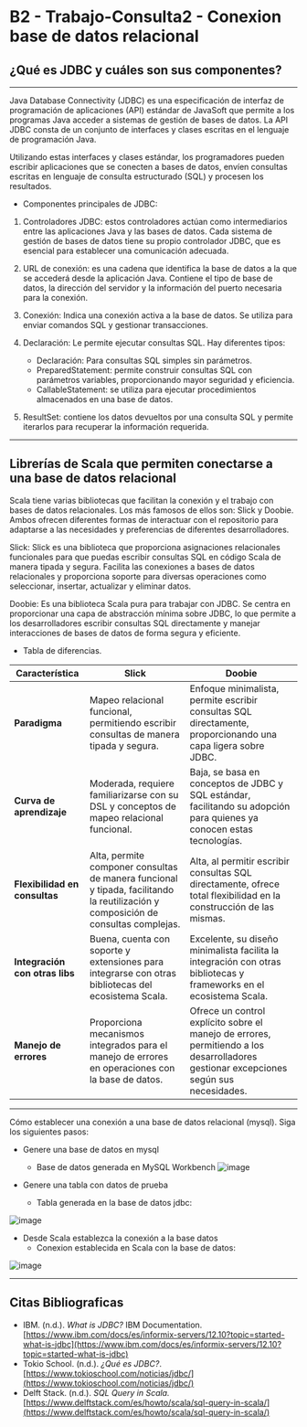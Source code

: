 # B2 - Trabajo-Consulta2 - Conexion base de datos relacional

## ¿Qué es JDBC y cuáles son sus componentes?
---

Java Database Connectivity (JDBC) es una especificación de interfaz de programación de aplicaciones (API) estándar de JavaSoft que permite a los programas Java acceder a sistemas de gestión de bases de datos. La API JDBC consta de un conjunto de interfaces y clases escritas en el lenguaje de programación Java. 

Utilizando estas interfaces y clases estándar, los programadores pueden escribir aplicaciones que se conecten a bases de datos, envíen consultas escritas en lenguaje de consulta estructurado (SQL) y procesen los resultados.

* Componentes principales de JDBC:

1. Controladores JDBC: estos controladores actúan como intermediarios entre las aplicaciones Java y las bases de datos. Cada sistema de gestión de bases de datos tiene su propio controlador JDBC, que es esencial para establecer una comunicación adecuada.

2.  URL de conexión: es una cadena que identifica la base de datos a la que se accederá desde la aplicación Java. Contiene el tipo de base de datos, la dirección del servidor y la información del puerto necesaria para la conexión.

3. Conexión: Indica una conexión activa a la base de datos. Se utiliza para enviar comandos SQL y gestionar transacciones.

4. Declaración: Le permite ejecutar consultas SQL. Hay diferentes tipos:
   
    * Declaración: Para consultas SQL simples sin parámetros. 
    * PreparedStatement: permite construir consultas SQL con parámetros variables, proporcionando mayor seguridad y eficiencia. 
    * CallableStatement: se utiliza para ejecutar procedimientos almacenados en una base de datos.

5. ResultSet: contiene los datos devueltos por una consulta SQL y permite iterarlos para recuperar la información requerida.

--- 

## Librerías de Scala que permiten conectarse a una base de datos relacional

Scala tiene varias bibliotecas que facilitan la conexión y el trabajo con bases de datos relacionales. Los más famosos de ellos son: Slick y Doobie. Ambos ofrecen diferentes formas de interactuar con el repositorio para adaptarse a las necesidades y preferencias de diferentes desarrolladores.

Slick: Slick es una biblioteca que proporciona asignaciones relacionales funcionales para que puedas escribir consultas SQL en código Scala de manera tipada y segura. Facilita las conexiones a bases de datos relacionales y proporciona soporte para diversas operaciones como seleccionar, insertar, actualizar y eliminar datos.

Doobie: Es una biblioteca Scala pura para trabajar con JDBC. Se centra en proporcionar una capa de abstracción mínima sobre JDBC, lo que permite a los desarrolladores escribir consultas SQL directamente y manejar interacciones de bases de datos de forma segura y eficiente.

* Tabla de diferencias.

| Característica             | **Slick**                                                                                             | **Doobie**                                                                                           |
|----------------------------|-------------------------------------------------------------------------------------------------------|------------------------------------------------------------------------------------------------------|
| **Paradigma**              | Mapeo relacional funcional, permitiendo escribir consultas de manera tipada y segura.                | Enfoque minimalista, permite escribir consultas SQL directamente, proporcionando una capa ligera sobre JDBC. |
| **Curva de aprendizaje**   | Moderada, requiere familiarizarse con su DSL y conceptos de mapeo relacional funcional.              | Baja, se basa en conceptos de JDBC y SQL estándar, facilitando su adopción para quienes ya conocen estas tecnologías. |
| **Flexibilidad en consultas** | Alta, permite componer consultas de manera funcional y tipada, facilitando la reutilización y composición de consultas complejas. | Alta, al permitir escribir consultas SQL directamente, ofrece total flexibilidad en la construcción de las mismas. |
| **Integración con otras libs** | Buena, cuenta con soporte y extensiones para integrarse con otras bibliotecas del ecosistema Scala. | Excelente, su diseño minimalista facilita la integración con otras bibliotecas y frameworks en el ecosistema Scala. |
| **Manejo de errores**      | Proporciona mecanismos integrados para el manejo de errores en operaciones con la base de datos.     | Ofrece un control explícito sobre el manejo de errores, permitiendo a los desarrolladores gestionar excepciones según sus necesidades. |

---

Cómo establecer una conexión a una base de datos relacional (mysql). Siga los siguientes pasos:

* Genere una base de datos en mysql
   * Base de datos generada en MySQL Workbench 
![image](https://github.com/user-attachments/assets/57183903-da1d-4417-acb0-183a5bd36fbb)

* Genere una tabla con datos de prueba
  * Tabla generada en la base de datos jdbc:
    
![image](https://github.com/user-attachments/assets/35badefc-0320-4a5b-b27d-51a3bf4c6bc7)


* Desde Scala establezca la conexión a la base datos
   * Conexion establecida en Scala con la base de datos:
     
![image](https://github.com/user-attachments/assets/c03bc650-bae2-451d-801a-18222d6ae623)

--- 

## Citas Bibliograficas

  * IBM. (n.d.). *What is JDBC?* IBM Documentation. [https://www.ibm.com/docs/es/informix-servers/12.10?topic=started-what-is-jdbc](https://www.ibm.com/docs/es/informix-servers/12.10?topic=started-what-is-jdbc)
  * Tokio School. (n.d.). *¿Qué es JDBC?*. [https://www.tokioschool.com/noticias/jdbc/](https://www.tokioschool.com/noticias/jdbc/)
  * Delft Stack. (n.d.). *SQL Query in Scala.* [https://www.delftstack.com/es/howto/scala/sql-query-in-scala/](https://www.delftstack.com/es/howto/scala/sql-query-in-scala/)
